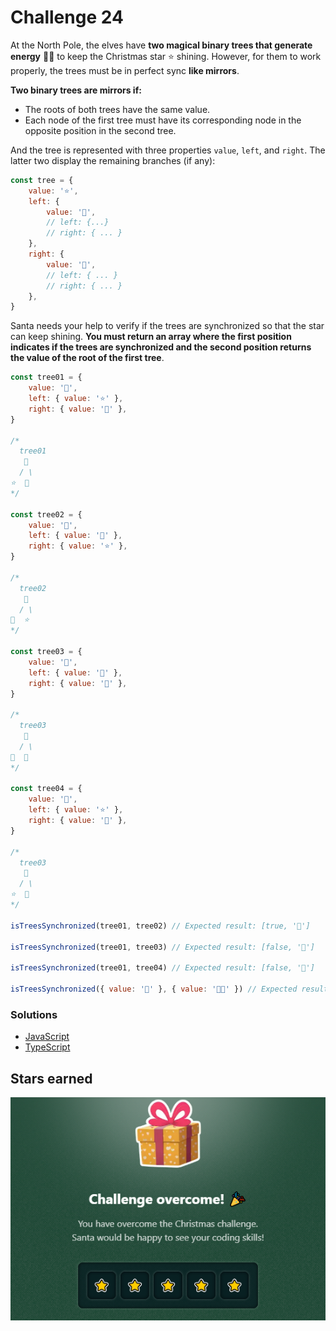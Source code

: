 # Challenge 24

At the North Pole, the elves have **two magical binary trees that generate energy** 🌲🌲 to keep the Christmas star ⭐️ shining. However, for them to work properly, the trees must be in perfect sync **like mirrors**.

**Two binary trees are mirrors if:**

- The roots of both trees have the same value.
- Each node of the first tree must have its corresponding node in the opposite position in the second tree.

And the tree is represented with three properties `value`, `left`, and `right`. The latter two display the remaining branches (if any):

```js
const tree = {
	value: '⭐️',
	left: {
		value: '🎅',
		// left: {...}
		// right: { ... }
	},
	right: {
		value: '🎁',
		// left: { ... }
		// right: { ... }
	},
}
```

Santa needs your help to verify if the trees are synchronized so that the star can keep shining. **You must return an array where the first position indicates if the trees are synchronized and the second position returns the value of the root of the first tree**.

```js
const tree01 = {
	value: '🎄',
	left: { value: '⭐' },
	right: { value: '🎅' },
}

/*
  tree01
   🎄
  / \
⭐  🎅
*/

const tree02 = {
	value: '🎄',
	left: { value: '🎅' },
	right: { value: '⭐' },
}

/*
  tree02
   🎄
  / \
🎅  ⭐
*/

const tree03 = {
	value: '🎄',
	left: { value: '🎅' },
	right: { value: '🎁' },
}

/*
  tree03
   🎄
  / \
🎅  🎁
*/

const tree04 = {
	value: '🎄',
	left: { value: '⭐' },
	right: { value: '🎅' },
}

/*
  tree03
   🎄
  / \
⭐  🎅
*/

isTreesSynchronized(tree01, tree02) // Expected result: [true, '🎄']

isTreesSynchronized(tree01, tree03) // Expected result: [false, '🎄']

isTreesSynchronized(tree01, tree04) // Expected result: [false, '🎄']

isTreesSynchronized({ value: '🎅' }, { value: '🧑‍🎄' }) // Expected result: [false, '🎅']
```

### Solutions

- [JavaScript](./solution.js)
- [TypeScript](./solution.ts)

## Stars earned

![5 stars](../../.github/24-challenge-stars.png)
